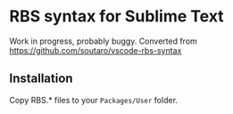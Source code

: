 # RBS syntax for Sublime Text

Work in progress, probably buggy. Converted from https://github.com/soutaro/vscode-rbs-syntax

## Installation

Copy RBS.\* files to your `Packages/User` folder.
